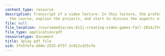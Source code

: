 ```yaml
---
content_type: resource
description: Transcript of a video lecture. In this lecture, the professors introduce
  the course, explain the projects, and start to discuss the aspects of various games.
file: null
file_location: /coursemedia/cms-611j-creating-video-games-fall-2014/3fe57efadd4e2525875f2c022cd25cfe_pfDfriSjFbY.pdf
file_type: application/pdf
resourcetype: Document
title: 3play pdf file
uid: 3fe57efa-dd4e-2525-875f-2c022cd25cfe
---
```

